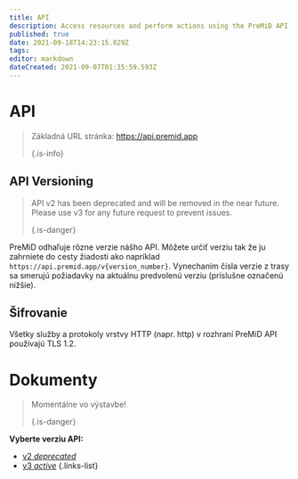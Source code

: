 ```yaml
---
title: API
description: Access resources and perform actions using the PreMiD API
published: true
date: 2021-09-18T14:23:15.029Z
tags: 
editor: markdown
dateCreated: 2021-09-07T01:35:59.593Z
---
```


# API

> Základná URL stránka: https://api.premid.app 
> 
> {.is-info}

## API Versioning
> API v2 has been deprecated and will be removed in the near future. Please use v3 for any future request to prevent issues. 
> 
> {.is-danger}

PreMiD odhaľuje rôzne verzie nášho API. Môžete určiť verziu tak že ju zahrniete do cesty žiadosti ako napríklad `https://api.premid.app/v{version_number}`. Vynechaním čísla verzie z trasy sa smerujú požiadavky na aktuálnu predvolenú verziu (príslušne označenú nižšie).

## Šifrovanie

Všetky služby a protokoly vrstvy HTTP (napr. http) v rozhraní PreMiD API používajú TLS 1.2.

# Dokumenty
> Momentálne vo výstavbe! 
> 
> {.is-danger}

**Vyberte verziu API:**
- [v2 *deprecated*](/dev/api/v2)
- [v3 *active*](/dev/api/v3)
{.links-list}